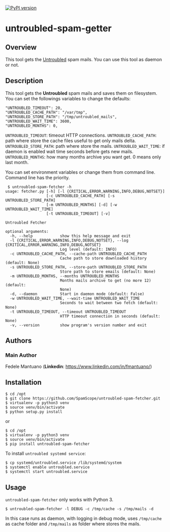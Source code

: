 [![PyPI version](https://badge.fury.io/py/untroubled-spam-fetcher.svg)](https://badge.fury.io/py/untroubled-spam-fetcher)

# untroubled-spam-getter


## Overview
This tool gets the [Untroubled](http://untroubled.org/spam/) spam mails.
You can use this tool as daemon or not.


## Description
This tool gets the **Untroubled** spam mails and saves them on filesystem.
You can set the followings variables to change the defaults:

```
"UNTROUBLED_TIMEOUT": 20,
"UNTROUBLED_CACHE_PATH": "/var/tmp",
"UNTROUBLED_STORE_PATH": "/tmp/untroubled_mails",
"UNTROUBLED_WAIT_TIME": 3600,
"UNTROUBLED_MONTHS": 0,
```

`UNTROUBLED_TIMEOUT`: timeout HTTP connections.
`UNTROUBLED_CACHE_PATH`: path where store the cache files useful to get only mails delta.
`UNTROUBLED_STORE_PATH`: path where store the mails.
`UNTROUBLED_WAIT_TIME`: if daemon is enabled wait time seconds before gets new mails.
`UNTROUBLED_MONTHS`: how many months archive you want get. 0 means only last month.


You can set environment variables or change them from command line. Command line
has the priority.

```
 $ untroubled-spam-fetcher -h
usage: fetcher.py [-h] [-l {CRITICAL,ERROR,WARNING,INFO,DEBUG,NOTSET}]
                  [-c UNTROUBLED_CACHE_PATH] [-s UNTROUBLED_STORE_PATH]
                  [-m UNTROUBLED_MONTHS] [-d] [-w UNTROUBLED_WAIT_TIME]
                  [-t UNTROUBLED_TIMEOUT] [-v]

Untroubled Fetcher

optional arguments:
  -h, --help            show this help message and exit
  -l {CRITICAL,ERROR,WARNING,INFO,DEBUG,NOTSET}, --log {CRITICAL,ERROR,WARNING,INFO,DEBUG,NOTSET}
                        Log level (default: INFO)
  -c UNTROUBLED_CACHE_PATH, --cache-path UNTROUBLED_CACHE_PATH
                        Cache path to store downloaded history (default: None)
  -s UNTROUBLED_STORE_PATH, --store-path UNTROUBLED_STORE_PATH
                        Store path to store emails (default: None)
  -m UNTROUBLED_MONTHS, --months UNTROUBLED_MONTHS
                        Months mails archive to get (no more 12) (default:
                        None)
  -d, --daemon          Start in daemon mode (default: False)
  -w UNTROUBLED_WAIT_TIME, --wait-time UNTROUBLED_WAIT_TIME
                        Seconds to wait between two fetch (default: None)
  -t UNTROUBLED_TIMEOUT, --timeout UNTROUBLED_TIMEOUT
                        HTTP timeout connection in seconds (default: None)
  -v, --version         show program's version number and exit
```


## Authors

### Main Author
Fedele Mantuano (**Linkedin**: https://www.linkedin.com/in/fmantuano/)


## Installation

```
$ cd /opt
$ git clone https://github.com/SpamScope/untroubled-spam-fetcher.git
$ virtualenv -p python3 venv
$ source venv/bin/activate
$ python setup.py install
```

or

```
$ cd /opt
$ virtualenv -p python3 venv
$ source venv/bin/activate
$ pip install untroubled-spam-fetcher
```

To install `untroubled systemd service`:

```
$ cp systemd/untroubled.service /lib/systemd/system
$ systemctl enable untroubled.service
$ systemctl start untroubled.service
```


## Usage
`untroubled-spam-fetcher` only works with Python 3.

```
$ untroubled-spam-fetcher -l DEBUG -c /tmp/cache -s /tmp/mails -d
```

In this case runs as daemon, with logging in debug mode, uses `/tmp/cache` as cache folder and `/tmp/mails` as folder where stores the mails.